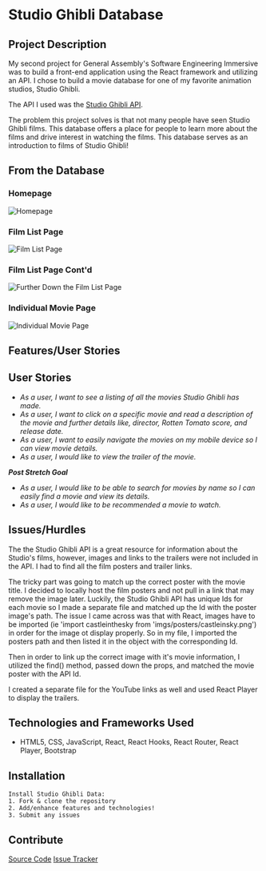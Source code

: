 # Studio Ghibli Database

## Project Description

My second project for General Assembly's Software Engineering Immersive was to build a front-end application using the React framework and utilizing an API. I chose to build a movie database for one of my favorite animation studios, Studio Ghibli.

The API I used was the [Studio Ghibli API](https://ghibliapi.herokuapp.com/#).

The problem this project solves is that not many people have seen Studio Ghibli films. This database offers a place for people to learn more about the films and drive interest in watching the films. This database serves as an introduction to films of Studio Ghibli!

## From the Database

### Homepage

![Homepage](src/imgs/ReadmeImgs/Homepage.png)

### Film List Page

![Film List Page](src/imgs/ReadmeImgs/MovieListPage.png)

### Film List Page Cont'd

![Further Down the Film List Page](src/imgs/ReadmeImgs/MovieLIstScroll.png)

### Individual Movie Page

![Individual Movie Page](src/imgs/ReadmeImgs/MoviePage.png)

## Features/User Stories

## User Stories

- _As a user, I want to see a listing of all the movies Studio Ghibli has made._
- _As a user, I want to click on a specific movie and read a description of the movie and further details like, director, Rotten Tomato score, and release date._
- _As a user, I want to easily navigate the movies on my mobile device so I can view movie details._
- _As a user, I would like to view the trailer of the movie._

_**Post Stretch Goal**_

- _As a user, I would like to be able to search for movies by name so I can easily find a movie and view its details._
- _As a user, I would like to be recommended a movie to watch._

## Issues/Hurdles

The the Studio Ghibli API is a great resource for information about the Studio's films, however, images and links to the trailers were not included in the API. I had to find all the film posters and trailer links.

The tricky part was going to match up the correct poster with the movie title. I decided to locally host the film posters and not pull in a link that may remove the image later. Luckily, the Studio Ghibli API has unique Ids for each movie so I made a separate file and matched up the Id with the poster image's path. The issue I came across was that with React, images have to be imported (ie 'import castleinthesky from 'imgs/posters/castleinsky.png') in order for the image ot display properly. So in my file, I imported the posters path and then listed it in the object with the corresponding Id.

Then in order to link up the correct image with it's movie information, I utilized the find() method, passed down the props, and matched the movie poster with the API Id.

I created a separate file for the YouTube links as well and used React Player to display the trailers.

## Technologies and Frameworks Used

- HTML5, CSS, JavaScript, React, React Hooks, React Router, React Player, Bootstrap

## Installation

```
Install Studio Ghibli Data:
1. Fork & clone the repository
2. Add/enhance features and technologies!
3. Submit any issues
```

## Contribute

[Source Code](https://github.com/kristenmoran/project-2)
[Issue Tracker](https://github.com/kristenmoran/project-2/issues)
